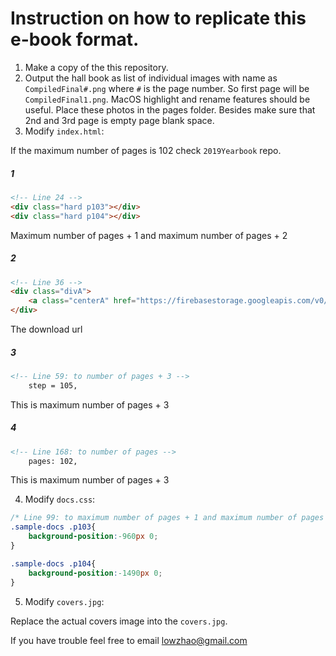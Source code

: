 # Instruction on how to replicate this e-book format.

1. Make a copy of the this repository.
2. Output the hall book as list of individual images with name as `CompiledFinal#.png` where `#` is the page number. So first page will be `CompiledFinal1.png`. MacOS highlight and rename features should be useful. Place these photos in the pages folder. Besides make sure that 2nd and 3rd page is empty page blank space.
3. Modify `index.html`:

If the maximum number of pages is 102 check `2019Yearbook` repo.
##### 1
```HTML
<!-- Line 24 -->
<div class="hard p103"></div>
<div class="hard p104"></div>
```
Maximum number of pages + 1 and
maximum number of pages + 2 
##### 2
```HTML
<!-- Line 36 -->
<div class="divA">
	<a class="centerA" href="https://firebasestorage.googleapis.com/v0/b/publicity-website.appspot.com/o/yearbook%2FHall%20Book%202020.pdf?alt=media&token=c3a127d3-4cec-4cb5-be56-afe5636f4581"  download="Hall_Year_Book_2019.pdf"   target="_blank">Download</a>
</div>
```
The download url
##### 3
```HTML
<!-- Line 59: to number of pages + 3 -->
	step = 105,
```
This is maximum number of pages + 3
##### 4

```HTML
<!-- Line 168: to number of pages -->
	pages: 102,
```
This is maximum number of pages + 3

4. Modify `docs.css`:
``` CSS
/* Line 99: to maximum number of pages + 1 and maximum number of pages + 2 */
.sample-docs .p103{
	background-position:-960px 0;
}

.sample-docs .p104{
	background-position:-1490px 0;
}
```
5. Modify `covers.jpg`:

Replace the actual covers image into the `covers.jpg`.


If you have trouble feel free to email lowzhao@gmail.com

